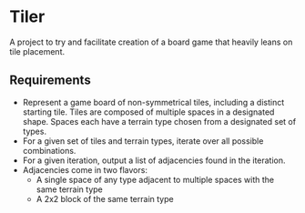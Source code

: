 # Tiler

A project to try and facilitate creation of a board game that heavily leans on tile placement.

## Requirements
- Represent a game board of non-symmetrical tiles, including a distinct starting tile. Tiles are composed of multiple spaces in a designated shape. Spaces each have a terrain type chosen from a designated set of types.
- For a given set of tiles and terrain types, iterate over all possible combinations.
- For a given iteration, output a list of adjacencies found in the iteration.
- Adjacencies come in two flavors:
    - A single space of any type adjacent to multiple spaces with the same terrain type
    - A 2x2 block of the same terrain type
